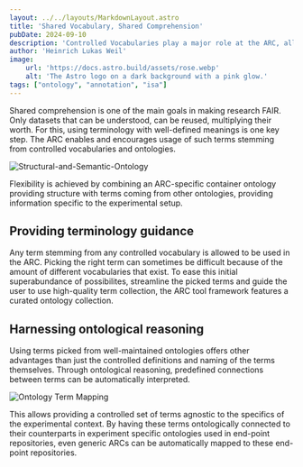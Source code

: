 ```yaml
---
layout: ../../layouts/MarkdownLayout.astro
title: 'Shared Vocabulary, Shared Comprehension'
pubDate: 2024-09-10
description: 'Controlled Vocabularies play a major role at the ARC, allowing for an explicit description of an unrestricted range.'
author: 'Heinrich Lukas Weil'
image:
    url: 'https://docs.astro.build/assets/rose.webp'
    alt: 'The Astro logo on a dark background with a pink glow.'
tags: ["ontology", "annotation", "isa"]
---
```


Shared comprehension is one of the main goals in making research FAIR. Only datasets that can be understood, can be reused, multiplying their worth. 
For this, using terminology with well-defined meanings is one key step. The ARC enables and encourages usage of such terms stemming from controlled vocabularies and ontologies. 

![Structural-and-Semantic-Ontology](/ontology-connection.png)

Flexibility is achieved by combining an ARC-specific container ontology providing structure with terms coming from other ontologies, providing information specific to the experimental setup. 

## Providing terminology guidance

Any term stemming from any controlled vocabulary is allowed to be used in the ARC. Picking the right term can sometimes be difficult because of the amount of different vocabularies that exist. 
To ease this initial superabundance of possibilites, streamline the picked terms and guide the user to use high-quality term collection, the ARC tool framework features a curated ontology collection.

## Harnessing ontological reasoning

Using terms picked from well-maintained ontologies offers other advantages than just the controlled definitions and naming of the terms themselves. Through ontological reasoning, predefined connections between terms can be automatically interpreted.

![Ontology Term Mapping](/ontology-conversion.png)

This allows providing a controlled set of terms agnostic to the specifics of the experimental context. By having these terms ontologically connected to their counterparts in experiment specific ontologies used in end-point repositories, even generic ARCs can be automatically mapped to these end-point repositories.